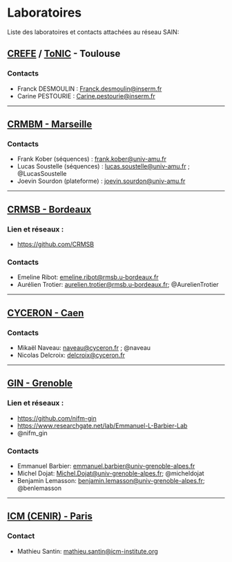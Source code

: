 # Laboratoires
Liste des laboratoires et contacts attachées au réseau SAIN:

## [CREFE](https://anexplo.genotoul.fr/exploration-non-invasive/) / [ToNIC](https://tonic.inserm.fr/) - Toulouse

### Contacts
* Franck DESMOULIN : Franck.desmoulin@inserm.fr
* Carine PESTOURIE : Carine.pestourie@inserm.fr

---

## [CRMBM - Marseille](https://crmbm.univ-amu.fr/)

### Contacts
* Frank Kober (séquences) : frank.kober@univ-amu.fr
* Lucas Soustelle (séquences) : lucas.soustelle@univ-amu.fr ; @LucasSoustelle
* Joevin Sourdon (plateforme) : joevin.sourdon@univ-amu.fr

---

## [CRMSB - Bordeaux](https://www.rmsb.u-bordeaux.fr/fr/)
### Lien et réseaux : 
* https://github.com/CRMSB

### Contacts
* Emeline Ribot: emeline.ribot@rmsb.u-bordeaux.fr
* Aurélien Trotier: aurelien.trotier@rmsb.u-bordeaux.fr; @AurelienTrotier

---

## [CYCERON - Caen](https://www.cyceron.fr/)

### Contacts
* Mikaël Naveau: naveau@cyceron.fr ; @naveau
* Nicolas Delcroix: delcroix@cyceron.fr

---

## [GIN - Grenoble](https://tinyurl.com/d9vx4b3h)
### Lien et réseaux : 
* https://github.com/nifm-gin
* https://www.researchgate.net/lab/Emmanuel-L-Barbier-Lab
* @nifm_gin

### Contacts
* Emmanuel Barbier: emmanuel.barbier@univ-grenoble-alpes.fr
* Michel Dojat: Michel.Dojat@univ-grenoble-alpes.fr; @micheldojat
* Benjamin Lemasson: benjamin.lemasson@univ-grenoble-alpes.fr; @benlemasson

---

## [ICM (CENIR) - Paris](https://institutducerveau-icm.org/en/cenir-irm-en/)

### Contact

* Mathieu Santin: mathieu.santin@icm-institute.org